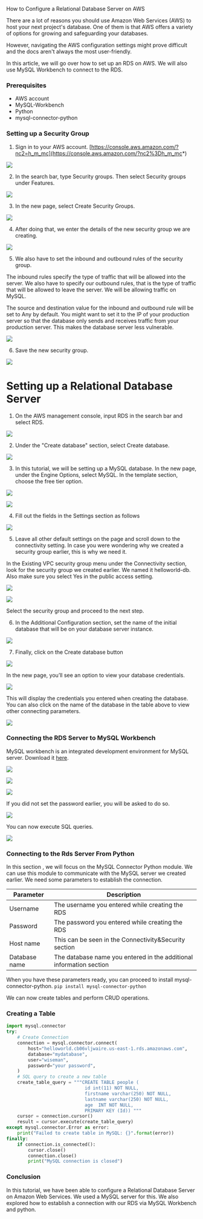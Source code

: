 How to Configure a Relational Database Server on AWS

There are a lot of reasons you should use Amazon Web Services (AWS) to host your next project's database. One of them is that AWS offers a variety of options for growing and safeguarding your databases.

However, navigating the AWS configuration settings might prove difficult and the docs aren't always the most user-friendly.

In this article, we will go over how to set up an RDS on AWS. We will also use MySQL Workbench to connect to the RDS.

### Prerequisites
* AWS account
* MySQL-Workbench
* Python
* mysql-connector-python

### Setting up a Security Group
1. Sign in to your AWS account. [https://console.aws.amazon.com/?nc2=h_m_mc](https://console.aws.amazon.com/?nc2%3Dh_m_mc*)

![](yx83_gcczm2gexkpkvnf.png)

2. In the search bar, type Security groups. Then select Security groups under Features.

![](pg1md67csewa-8yf9vdz.png) 

3. In the new page, select Create Security Groups.

![](yp7kmuqrgmfdivlnupop.png)

4. After doing that, we enter the details of the new security group we are creating.

![](2a7sjkc7ytwleipuquvj.png)

5. We also have to set the inbound and outbound rules of the security group. 

The inbound rules specify the type of traffic that will be allowed into the server. We also have to specify our outbound rules, that is the type of traffic that will be allowed to leave the server. We will be allowing traffic on MySQL. 

The source and destination value for the inbound and outbound rule will be set to Any by default. You might want to set it to the IP of your production server so that the database only sends and receives traffic from your production server. This makes the database server less vulnerable. 

![](7qifp47qibfzscosytmu.png)

6. Save the new security group. 

![](x2lp48ehuwrd3vg8dzds.png)

# Setting up a Relational Database Server
1. On the AWS management console, input RDS in the search bar and select RDS.

![](9ukto-b9k3tfjdrv8ey3.png)

2. Under the "Create database" section, select Create database.

![](woxpen43dcloznzlv1rg.png)

3. In this tutorial, we will be setting up a MySQL database. In the new page, under the Engine Options, select MySQL. In the template section, choose the free tier option.

![](gt0xuhlof8larfnforu8.png)

![](c_miqwf50spnlpaotgmo.png)

4. Fill out the fields in the Settings section as follows

![](xapdyknvnatvl6x6zs_x.png)

5. Leave all other default settings on the page and scroll down to the connectivity setting. In case you were wondering why we created a security group earlier, this is why we need it. 

In the Existing VPC security group menu under the Connectivity section, look for the security group we created earlier. We named it helloworld-db. Also make sure you select Yes in the public access setting.

![](g7tw7wwvd-x-kwx2xr5u.png)

![](7ibngr6ut-c--igkyezn.png)

Select the security group and proceed to the next step.

6. In the Additional Configuration section, set the name of the initial database that will be on your database server instance. 

![](u94_rbkhcn4anyu8zjsh.png)

7. Finally, click on the Create database button 

![](eok26fqxrcha19wihv3j.png)

In the new page, you’ll see an option to view your database credentials. 

![](qwjjgh1so94eyq4iz5he.png)

This will display the credentials you entered when creating the database. You can also click on the name of the database in the table above to view other connecting parameters. 

![](rnwspqsczi1jrjckra_-.png)

### Connecting the RDS Server to MySQL Workbench

MySQL workbench is an integrated development environment for MySQL server. Download it [here](https://dev.mysql.com/downloads/workbench/).

![](w0u3ogkybhjbm7fvtihe.png)

![](z0dllyqtzsnq0ykitlkh.png)

![](-u_e_1suveiyh8kbdcbz.png)

If you did not set the password earlier, you will be asked to do so. 

![](12oqesy3zgigzg4pf91f.png)

You can now execute SQL queries.

![](-v0ixhizng6bemxiu4eg.png)

### Connecting to the Rds Server From Python
In this section , we will focus on the MySQL Connector Python module. We can use this module to communicate with the MySQL server we created earlier. We need some parameters to establish the connection.

| Parameter |  Description  |
| -----------| ---------------                   |
| Username | The username you entered while creating the RDS  |
| Password          | The password you entered while creating the RDS|
| Host name  | This can be seen in the Connectivity&Security section   |
| Database name| The database name you entered in the additional information section|


When you have these parameters ready, you can proceed to install mysql-connector-python. `pip install mysql-connector-python`

We can now create tables and perform CRUD operations.

### Creating a Table

```python
import mysql.connector
try:
    # Create Connection
    connection = mysql.connector.connect(
        host="helloworld.cb06vljwaire.us-east-1.rds.amazonaws.com",
        database="mydatabase",
        user="wiseman",
        password="your password",
    )
    # SQL query to create a new table
    create_table_query = """CREATE TABLE people ( 
                             id int(11) NOT NULL,
                             firstname varchar(250) NOT NULL,
                             lastname varchar(250) NOT NULL,
                             age  INT NOT NULL,
                             PRIMARY KEY (Id)) """
    cursor = connection.cursor()
    result = cursor.execute(create_table_query)
except mysql.connector.Error as error:
    print("Failed to create table in MySQL: {}".format(error))
finally:
    if connection.is_connected():
        cursor.close()
        connection.close()
        print("MySQL connection is closed")
```

### Conclusion
In this tutorial, we have been able to configure a Relational Database Server on Amazon Web Services. We used a MySQL server for this. We also explored how to establish a connection with our RDS via MySQL Workbench and python.

